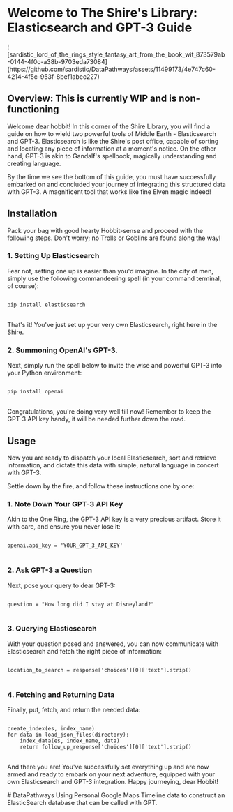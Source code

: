 <html>
<body>

<h1>Welcome to The Shire's Library: Elasticsearch and GPT-3 Guide</h1>
![sardistic_lord_of_the_rings_style_fantasy_art_from_the_book_wit_873579ab-0144-4f0c-a38b-9703eda73084](https://github.com/sardistic/DataPathways/assets/11499173/4e747c60-4214-4f5c-953f-8bef1abec227)

<h2>Overview: This is currently WIP and is non-functioning</h2>

<p>Welcome dear hobbit! In this corner of the Shire Library, you will find a guide on how to wield two powerful tools of Middle Earth - Elasticsearch and GPT-3. Elasticsearch is like the Shire's post office, capable of sorting and locating any piece of information at a moment's notice. On the other hand, GPT-3 is akin to Gandalf's spellbook, magically understanding and creating language.</p>

<p>By the time we see the bottom of this guide, you must have successfully embarked on and concluded your journey of integrating this structured data with GPT-3. A magnificent tool that works like fine Elven magic indeed!</p>

<h2>Installation</h2>

<p>Pack your bag with good hearty Hobbit-sense and proceed with the following steps. Don't worry; no Trolls or Goblins are found along the way!</p>

<h3>1. Setting Up Elasticsearch</h3>

<p>Fear not, setting one up is easier than you'd imagine. In the city of men, simply use the following commandeering spell (in your command terminal, of course):</p>

<pre>
<code>
pip install elasticsearch
</code>
</pre>

<p>That's it! You've just set up your very own Elasticsearch, right here in the Shire.</p>

<h3>2. Summoning OpenAI's GPT-3.</h3>

<p>Next, simply run the spell below to invite the wise and powerful GPT-3 into your Python environment:</p>

<pre>
<code>
pip install openai
</code>
</pre>

<p>Congratulations, you're doing very well till now! Remember to keep the GPT-3 API key handy, it will be needed further down the road.</p>

<h2>Usage</h2>

<p>Now you are ready to dispatch your local Elasticsearch, sort and retrieve information, and dictate this data with simple, natural language in concert with GPT-3.</p>

<p>Settle down by the fire, and follow these instructions one by one:</p>

<h3>1. Note Down Your GPT-3 API Key</h3>

<p>Akin to the One Ring, the GPT-3 API key is a very precious artifact. Store it with care, and ensure you never lose it:</p>

<pre>
<code>
openai.api_key = 'YOUR_GPT_3_API_KEY'
</code>
</pre>

<h3>2. Ask GPT-3 a Question</h3>

<p>Next, pose your query to dear GPT-3:</p>

<pre>
<code>
question = "How long did I stay at Disneyland?" 
</code>
</pre>

<h3>3. Querying Elasticsearch</h3>

<p>With your question posed and answered, you can now communicate with Elasticsearch and fetch the right piece of information:</p>

<pre>
<code>
location_to_search = response['choices'][0]['text'].strip()
</code>
</pre>

<h3>4. Fetching and Returning Data</h3>

<p>Finally, put, fetch, and return the needed data:</p>

<pre>
<code>
create_index(es, index_name)
for data in load_json_files(directory):
    index_data(es, index_name, data)
    return follow_up_response['choices'][0]['text'].strip()
</code>
</pre>

<p>And there you are! You've successfully set everything up and are now armed and ready to embark on your next adventure, equipped with your own Elasticsearch and GPT-3 integration. Happy journeying, dear Hobbit!</p>

</body>
</html># DataPathways
Using Personal Google Maps Timeline data to construct an ElasticSearch database that can be called with GPT.

